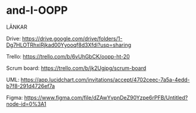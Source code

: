 ﻿# and-I-OOPP


LÄNKAR

Drive: https://drive.google.com/drive/folders/1-Dg7HLOTRhxiRjkad00Yyooqf8d3Xfdi?usp=sharing

Trello: https://trello.com/b/6vUhGbCK/oopp-ht-20

Scrum board: https://trello.com/b/jk2Ugjpg/scrum-board

UML: https://app.lucidchart.com/invitations/accept/4702ceec-7a5a-4edd-b7f8-291d4726ef7a

Figma: https://www.figma.com/file/dZAwYvpnDeZ90Yzpe6rPFB/Untitled?node-id=0%3A1





